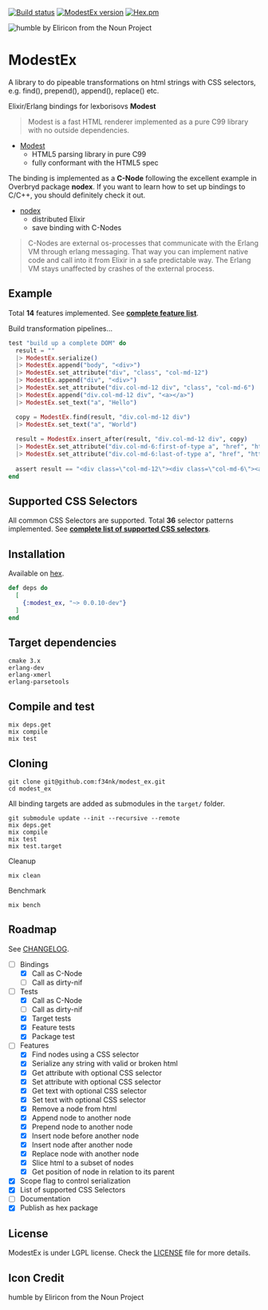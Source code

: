 [![Build status](https://travis-ci.org/f34nk/modest_ex.svg?branch=master)](https://travis-ci.org/f34nk/modest_ex)
[![ModestEx version](https://img.shields.io/hexpm/v/modest_ex.svg)](https://hex.pm/packages/modest_ex)
[![Hex.pm](https://img.shields.io/hexpm/dt/modest_ex.svg)](https://hex.pm/packages/modest_ex)

![humble by Eliricon from the Noun Project](https://github.com/f34nk/modest_ex/blob/master/modest_ex_icon.png)

# ModestEx

A library to do pipeable transformations on html strings with CSS selectors, e.g. find(), prepend(), append(), replace() etc.

Elixir/Erlang bindings for lexborisovs **Modest**

>Modest is a fast HTML renderer implemented as a pure C99 library with no outside dependencies.

- [Modest](https://github.com/lexborisov/Modest)
  - HTML5 parsing library in pure C99
  - fully conformant with the HTML5 spec

The binding is implemented as a **C-Node** following the excellent example in Overbryd package **nodex**. If you want to learn how to set up bindings to C/C++, you should definitely check it out.

- [nodex](https://github.com/Overbryd/nodex)
  - distributed Elixir
  - save binding with C-Nodes

>C-Nodes are external os-processes that communicate with the Erlang VM through erlang messaging. That way you can implement native code and call into it from Elixir in a safe predictable way. The Erlang VM stays unaffected by crashes of the external process.

## Example

Total **14** features implemented. See [**complete feature list**](https://github.com/f34nk/modest_ex/blob/master/FEATURES.md).

Build transformation pipelines...

```elixir
test "build up a complete DOM" do
  result = ""
  |> ModestEx.serialize()
  |> ModestEx.append("body", "<div>")
  |> ModestEx.set_attribute("div", "class", "col-md-12")
  |> ModestEx.append("div", "<div>")
  |> ModestEx.set_attribute("div.col-md-12 div", "class", "col-md-6")
  |> ModestEx.append("div.col-md-12 div", "<a></a>")
  |> ModestEx.set_text("a", "Hello")

  copy = ModestEx.find(result, "div.col-md-12 div")
  |> ModestEx.set_text("a", "World")
  
  result = ModestEx.insert_after(result, "div.col-md-12 div", copy)
  |> ModestEx.set_attribute("div.col-md-6:first-of-type a", "href", "https://elixir-lang.org")
  |> ModestEx.set_attribute("div.col-md-6:last-of-type a", "href", "https://google.de")
  
  assert result == "<div class=\"col-md-12\"><div class=\"col-md-6\"><a href=\"https://elixir-lang.org\">Hello</a></div><div class=\"col-md-6\"><a href=\"https://google.de\">World</a></div></div>"
end
```

## Supported CSS Selectors

All common CSS Selectors are supported. Total **36** selector patterns implemented.
See [**complete list of supported CSS selectors**](https://github.com/f34nk/modest_ex/blob/master/SELECTORS.md).

## Installation

Available on [hex](https://hex.pm/packages/modest_ex).

```elixir
def deps do
  [
    {:modest_ex, "~> 0.0.10-dev"}
  ]
end
```

## Target dependencies
```
cmake 3.x
erlang-dev
erlang-xmerl
erlang-parsetools
```
## Compile and test
```
mix deps.get
mix compile
mix test
```
## Cloning
```
git clone git@github.com:f34nk/modest_ex.git
cd modest_ex
```
All binding targets are added as submodules in the `target/` folder.
```
git submodule update --init --recursive --remote
mix deps.get
mix compile
mix test
mix test.target
```
Cleanup
```
mix clean
```
Benchmark
```
mix bench
```
## Roadmap

See [CHANGELOG](https://github.com/f34nk/modest_ex/blob/master/CHANGELOG.md).

- [ ] Bindings
  - [x] Call as C-Node
  - [ ] Call as dirty-nif
- [ ] Tests
  - [x] Call as C-Node
  - [ ] Call as dirty-nif
  - [x] Target tests
  - [x] Feature tests
  - [x] Package test
- [ ] Features
  - [x] Find nodes using a CSS selector
  - [x] Serialize any string with valid or broken html
  - [x] Get attribute with optional CSS selector
  - [x] Set attribute with optional CSS selector
  - [x] Get text with optional CSS selector
  - [x] Set text with optional CSS selector
  - [x] Remove a node from html
  - [x] Append node to another node
  - [x] Prepend node to another node
  - [x] Insert node before another node
  - [x] Insert node after another node
  - [x] Replace node with another node
  - [x] Slice html to a subset of nodes
  - [x] Get position of node in relation to its parent
- [x] Scope flag to control serialization
- [x] List of supported CSS Selectors
- [ ] Documentation
- [x] Publish as hex package

## License

ModestEx is under LGPL license. Check the [LICENSE](https://github.com/f34nk/modest_ex/blob/master/LICENSE) file for more details.


## Icon Credit

humble by Eliricon from the Noun Project